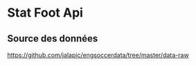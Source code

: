 # Stat Foot Api

## Source des données
https://github.com/jalapic/engsoccerdata/tree/master/data-raw